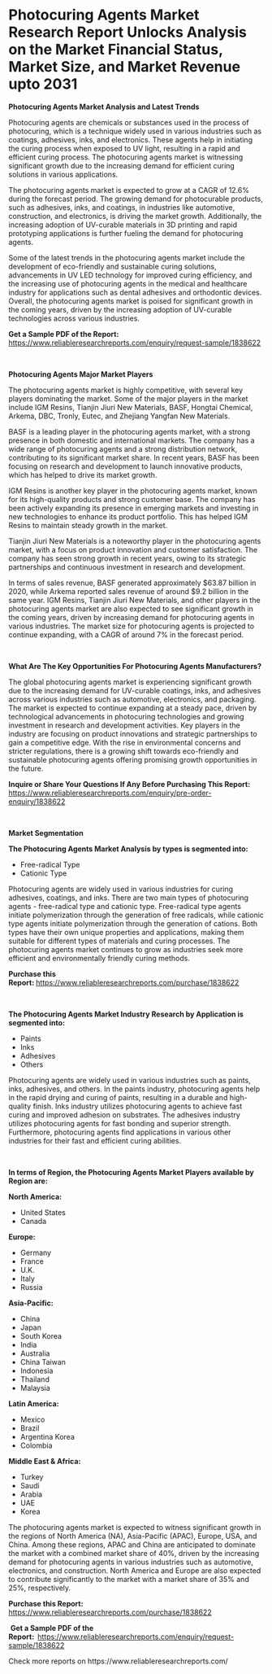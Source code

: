 <p><h1>Photocuring Agents Market Research Report Unlocks Analysis on the Market Financial Status, Market Size, and Market Revenue upto 2031</h1></p><p><strong>Photocuring Agents Market Analysis and Latest Trends</strong></p>
<p><p>Photocuring agents are chemicals or substances used in the process of photocuring, which is a technique widely used in various industries such as coatings, adhesives, inks, and electronics. These agents help in initiating the curing process when exposed to UV light, resulting in a rapid and efficient curing process. The photocuring agents market is witnessing significant growth due to the increasing demand for efficient curing solutions in various applications.</p><p>The photocuring agents market is expected to grow at a CAGR of 12.6% during the forecast period. The growing demand for photocurable products, such as adhesives, inks, and coatings, in industries like automotive, construction, and electronics, is driving the market growth. Additionally, the increasing adoption of UV-curable materials in 3D printing and rapid prototyping applications is further fueling the demand for photocuring agents.</p><p>Some of the latest trends in the photocuring agents market include the development of eco-friendly and sustainable curing solutions, advancements in UV LED technology for improved curing efficiency, and the increasing use of photocuring agents in the medical and healthcare industry for applications such as dental adhesives and orthodontic devices. Overall, the photocuring agents market is poised for significant growth in the coming years, driven by the increasing adoption of UV-curable technologies across various industries.</p></p>
<p><strong>Get a Sample PDF of the Report:&nbsp;</strong> <a href="https://www.reliableresearchreports.com/enquiry/request-sample/1838622">https://www.reliableresearchreports.com/enquiry/request-sample/1838622</a></p>
<p>&nbsp;</p>
<p><strong>Photocuring Agents Major Market Players</strong></p>
<p><p>The photocuring agents market is highly competitive, with several key players dominating the market. Some of the major players in the market include IGM Resins, Tianjin Jiuri New Materials, BASF, Hongtai Chemical, Arkema, DBC, Tronly, Eutec, and Zhejiang Yangfan New Materials.</p><p>BASF is a leading player in the photocuring agents market, with a strong presence in both domestic and international markets. The company has a wide range of photocuring agents and a strong distribution network, contributing to its significant market share. In recent years, BASF has been focusing on research and development to launch innovative products, which has helped to drive its market growth.</p><p>IGM Resins is another key player in the photocuring agents market, known for its high-quality products and strong customer base. The company has been actively expanding its presence in emerging markets and investing in new technologies to enhance its product portfolio. This has helped IGM Resins to maintain steady growth in the market.</p><p>Tianjin Jiuri New Materials is a noteworthy player in the photocuring agents market, with a focus on product innovation and customer satisfaction. The company has seen strong growth in recent years, owing to its strategic partnerships and continuous investment in research and development.</p><p>In terms of sales revenue, BASF generated approximately $63.87 billion in 2020, while Arkema reported sales revenue of around $9.2 billion in the same year. IGM Resins, Tianjin Jiuri New Materials, and other players in the photocuring agents market are also expected to see significant growth in the coming years, driven by increasing demand for photocuring agents in various industries. The market size for photocuring agents is projected to continue expanding, with a CAGR of around 7% in the forecast period.</p></p>
<p>&nbsp;</p>
<p><strong>What Are The Key Opportunities For Photocuring Agents Manufacturers?</strong></p>
<p><p>The global photocuring agents market is experiencing significant growth due to the increasing demand for UV-curable coatings, inks, and adhesives across various industries such as automotive, electronics, and packaging. The market is expected to continue expanding at a steady pace, driven by technological advancements in photocuring technologies and growing investment in research and development activities. Key players in the industry are focusing on product innovations and strategic partnerships to gain a competitive edge. With the rise in environmental concerns and stricter regulations, there is a growing shift towards eco-friendly and sustainable photocuring agents offering promising growth opportunities in the future.</p></p>
<p><strong>Inquire or Share Your Questions If Any Before Purchasing This Report:</strong> <a href="https://www.reliableresearchreports.com/enquiry/pre-order-enquiry/1838622">https://www.reliableresearchreports.com/enquiry/pre-order-enquiry/1838622</a></p>
<p>&nbsp;</p>
<p><strong>Market Segmentation</strong></p>
<p><strong>The Photocuring Agents Market Analysis by types is segmented into:</strong></p>
<p><ul><li>Free-radical Type</li><li>Cationic Type</li></ul></p>
<p><p>Photocuring agents are widely used in various industries for curing adhesives, coatings, and inks. There are two main types of photocuring agents - free-radical type and cationic type. Free-radical type agents initiate polymerization through the generation of free radicals, while cationic type agents initiate polymerization through the generation of cations. Both types have their own unique properties and applications, making them suitable for different types of materials and curing processes. The photocuring agents market continues to grow as industries seek more efficient and environmentally friendly curing methods.</p></p>
<p><strong>Purchase this Report:&nbsp;</strong><a href="https://www.reliableresearchreports.com/purchase/1838622">https://www.reliableresearchreports.com/purchase/1838622</a></p>
<p>&nbsp;</p>
<p><strong>The Photocuring Agents Market Industry Research by Application is segmented into:</strong></p>
<p><ul><li>Paints</li><li>Inks</li><li>Adhesives</li><li>Others</li></ul></p>
<p><p>Photocuring agents are widely used in various industries such as paints, inks, adhesives, and others. In the paints industry, photocuring agents help in the rapid drying and curing of paints, resulting in a durable and high-quality finish. Inks industry utilizes photocuring agents to achieve fast curing and improved adhesion on substrates. The adhesives industry utilizes photocuring agents for fast bonding and superior strength. Furthermore, photocuring agents find applications in various other industries for their fast and efficient curing abilities.</p></p>
<p>&nbsp;</p>
<p><strong>In terms of Region, the Photocuring Agents Market Players available by Region are:</strong></p>
<p>
    <p> <strong> North America: </strong>
        <ul>
            <li>United States</li>
            <li>Canada</li>
        </ul>
        </p> 
    <p> <strong> Europe: </strong>
        <ul>
            <li>Germany</li>
            <li>France</li>
            <li>U.K.</li>
            <li>Italy</li>
            <li>Russia</li>
        </ul>
        </p> 
    <p> <strong> Asia-Pacific: </strong>
        <ul>
            <li>China</li>
            <li>Japan</li>
            <li>South Korea</li>
            <li>India</li>
            <li>Australia</li>
            <li>China Taiwan</li>
            <li>Indonesia</li>
            <li>Thailand</li>
            <li>Malaysia</li>
        </ul>
        </p> 
    <p> <strong> Latin America: </strong>
        <ul>
            <li>Mexico</li>
            <li>Brazil</li>
            <li>Argentina Korea</li>
            <li>Colombia</li>
        </ul>
        </p> 
    <p> <strong> Middle East & Africa: </strong>
        <ul>
            <li>Turkey</li>
            <li>Saudi</li>
            <li>Arabia</li>
            <li>UAE</li>
            <li>Korea</li>
        </ul>
    </p>
    </p>
<p><p>The photocuring agents market is expected to witness significant growth in the regions of North America (NA), Asia-Pacific (APAC), Europe, USA, and China. Among these regions, APAC and China are anticipated to dominate the market with a combined market share of 40%, driven by the increasing demand for photocuring agents in various industries such as automotive, electronics, and construction. North America and Europe are also expected to contribute significantly to the market with a market share of 35% and 25%, respectively.</p></p>
<p><strong>Purchase this Report: </strong><a href="https://www.reliableresearchreports.com/purchase/1838622">https://www.reliableresearchreports.com/purchase/1838622</a></p>
<p>&nbsp;<strong>Get a Sample PDF of the Report:&nbsp;&nbsp;</strong><a href="https://www.reliableresearchreports.com/enquiry/request-sample/1838622">https://www.reliableresearchreports.com/enquiry/request-sample/1838622</a></p>
<p><strong></strong></p>
<p>Check more reports on https://www.reliableresearchreports.com/</p>